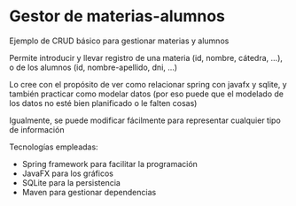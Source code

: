 # Gestor de materias-alumnos

Ejemplo de CRUD básico para gestionar materias y alumnos

Permite introducir y llevar registro de una materia (id, nombre, cátedra, ...), o de los alumnos (id, nombre-apellido, dni, ...)

Lo cree con el propósito de ver como relacionar spring con javafx y sqlite, y también practicar como modelar datos (por eso puede que el modelado de los datos no esté bien planificado o le falten cosas)

Igualmente, se puede modificar fácilmente para representar cualquier tipo de información

Tecnologías empleadas:

- Spring framework para facilitar la programación
- JavaFX para los gráficos
- SQLite para la persistencia
- Maven para gestionar dependencias
